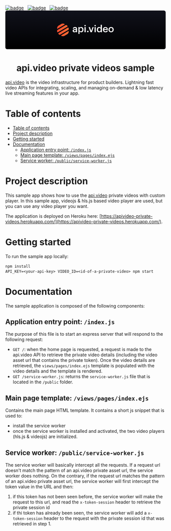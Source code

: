 [![badge](https://img.shields.io/twitter/follow/api_video?style=social)](https://twitter.com/intent/follow?screen_name=api_video) &nbsp; [![badge](https://img.shields.io/github/stars/apivideo/private-videos-with-custom-player-sample?style=social)](https://github.com/apivideo/private-videos-with-custom-player-sample) &nbsp; [![badge](https://img.shields.io/discourse/topics?server=https%3A%2F%2Fcommunity.api.video)](https://community.api.video)
![](https://github.com/apivideo/API_OAS_file/blob/master/apivideo_banner.png)
<h1 align="center">api.video private videos sample</h1>


[api.video](https://api.video) is the video infrastructure for product builders. Lightning fast video APIs for integrating, scaling, and managing on-demand & low latency live streaming features in your app.

# Table of contents
- [Table of contents](#table-of-contents)
- [Project description](#project-description)
- [Getting started](#getting-started)
- [Documentation](#documentation)
  - [Application entry point: `/index.js`](#application-entry-point-indexjs)
  - [Main page template: `/views/pages/index.ejs`](#main-page-template-viewspagesindexejs)
  - [Service worker: `/public/service-worker.js`](#service-worker-publicservice-workerjs)

# Project description

This sample app shows how to use the [api.video](https://api.video) private videos with custom player. In this sample app, videojs & hls.js based video player are used, but you can use any video player you want.

The application is deployed on Heroku here: [https://apivideo-private-videos.herokuapp.com/](https://apivideo-private-videos.herokuapp.com/).

# Getting started

To run the sample app locally:
```shell
npm install
API_KEY=<your-api-key> VIDEO_ID=<id-of-a-private-video> npm start
```

# Documentation

The sample application is composed of the following components:

## Application entry point: `/index.js`

The purpose of this file is to start an express server that will respond to the following request:
- `GET /`: when the home page is requested, a request is made to the api.video API to retrieve the private video details (including the video asset url that contains the private token). Once the video details are retrieved, the `views/pages/index.ejs` template is populated with the video details and the template is rendered.
- `GET /service-worker.js`: returns the `service-worker.js` file that is located in the `/public` folder.

## Main page template: `/views/pages/index.ejs`

Contains the main page HTML template. It contains a short js snippet that is used to:
- install the service worker
- once the service worker is installed and activated, the two video players (hls.js & videojs) are initialized.

## Service worker: `/public/service-worker.js`

The service worker will basically intercept all the requests. If a request url doesn't match the pattern of an api.video private asset url, the service worker does nothing.
On the contrary, if the request url matches the pattern of an api.video private asset url, the service worker will first intercept the token value in the URL and then:
1. if this token has not been seen before, the service worker will make the request to this url, and read the `x-token-session` header to retrieve the private session id
2. if thi token has already been seen, the service worker will add a `x-token-session` header to the request with the private session id that was retrieved in step 1.